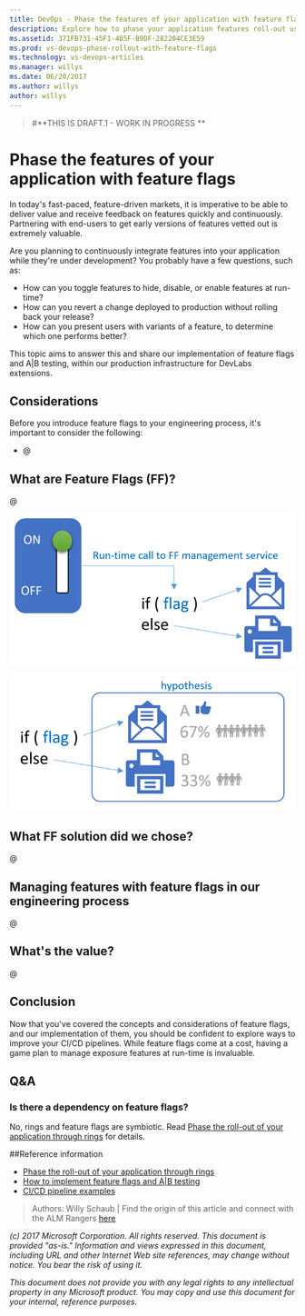 ```yaml
---
title: DevOps - Phase the features of your application with feature flags
description: Explore how to phase your application features roll-out using feature flags
ms.assetid: 371FB731-45F1-4B5F-B9DF-282204CE3E59
ms.prod: vs-devops-phase-rollout-with-feature-flags
ms.technology: vs-devops-articles
ms.manager: willys
ms.date: 06/20/2017
ms.author: willys
author: willys
---
```


> 
> #**THIS IS DRAFT.1 - WORK IN PROGRESS **
> 

# Phase the features of your application with feature flags

In today's fast-paced, feature-driven markets, it is imperative to be able to deliver value and receive feedback on features quickly and continuously. Partnering with end-users to get early versions of features vetted out is extremely valuable.

Are you planning to continuously integrate features into your application while they're under development? You probably have a few questions, such as:
- How can you toggle features to hide, disable, or enable features at run-time?
- How can you revert a change deployed to production without rolling back your release?
- How can you present users with variants of a feature, to determine which one performs better?

This topic aims to answer this and share our implementation of feature flags and A|B testing, within our production infrastructure for DevLabs extensions.

## Considerations

Before you introduce feature flags to your engineering process, it's important to consider the following:
- @

## What are Feature Flags (FF)?

@

![Feature Flag](./_img/phase-features-with-ff/phase-features-with-ff-feature-flag.png)

![Feature Flag](./_img/phase-features-with-ff/phase-features-with-ff-ab-test.png)

## What FF solution did we chose?

@

## Managing features with feature flags in our engineering process

@

## What's the value?

@


## Conclusion

Now that you've covered the concepts and considerations of feature flags, and our implementation of them, you should be confident to explore ways to improve your CI/CD pipelines. While feature flags come at a cost, having a game plan to manage exposure features at run-time is invaluable.

## Q&A

### Is there a dependency on feature flags?

No, rings and feature flags are symbiotic. Read [Phase the roll-out of your application through rings](https://www.visualstudio.com/en-us/articles/phase-rollout-with-rings) for details.

##Reference information
- [Phase the roll-out of your application through rings](https://www.visualstudio.com/en-us/articles/phase-rollout-with-rings)
- [How to implement feature flags and A|B testing](https://blogs.msdn.microsoft.com/visualstudioalmrangers/2017/04/04/how-to-implement-feature-flags-and-ab-testing/)
- [CI/CD pipeline examples](https://blogs.msdn.microsoft.com/visualstudioalmrangers/tag/cicd-pipeline/)

> Authors: Willy Schaub | Find the origin of this article and connect with the ALM Rangers [here](https://github.com/ALM-Rangers/Guidance/blob/master/README.md)
 
*(c) 2017 Microsoft Corporation. All rights reserved. This document is
provided "as-is." Information and views expressed in this document,
including URL and other Internet Web site references, may change without
notice. You bear the risk of using it.*

*This document does not provide you with any legal rights to any
intellectual property in any Microsoft product. You may copy and use
this document for your internal, reference purposes.*
